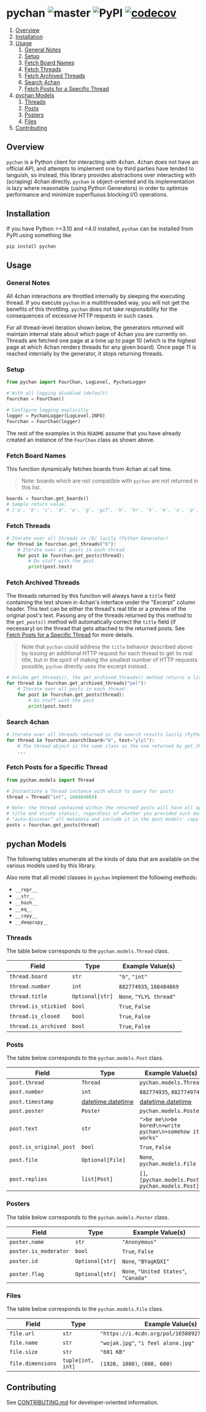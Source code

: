 # pychan ![master](https://github.com/cooperwalbrun/pychan/workflows/master/badge.svg) ![PyPI](https://img.shields.io/pypi/v/pychan) [![codecov](https://codecov.io/gh/cooperwalbrun/pychan/branch/master/graph/badge.svg?token=BJEJOMIYWY)](https://codecov.io/gh/cooperwalbrun/pychan)

1. [Overview](#overview)
2. [Installation](#installation)
3. [Usage](#usage)
   1. [General Notes](#general-notes)
   2. [Setup](#setup)
   3. [Fetch Board Names](#fetch-board-names)
   4. [Fetch Threads](#fetch-threads)
   5. [Fetch Archived Threads](#fetch-archived-threads)
   6. [Search 4chan](#search-4chan)
   7. [Fetch Posts for a Specific Thread](#fetch-posts-for-a-specific-thread)
4. [pychan Models](#pychan-models)
   1. [Threads](#threads)
   2. [Posts](#posts)
   3. [Posters](#posters)
   4. [Files](#files)
5. [Contributing](#contributing)

## Overview

`pychan` is a Python client for interacting with 4chan. 4chan does not have an official API, and
attempts to implement one by third parties have tended to languish, so instead, this library
provides abstractions over interacting with (scraping) 4chan directly. `pychan` is object-oriented
and its implementation is lazy where reasonable (using Python Generators) in order to optimize
performance and minimize superfluous blocking I/O operations.

## Installation

If you have Python >=3.10 and <4.0 installed, `pychan` can be installed from PyPI using
something like

```bash
pip install pychan
```

## Usage

### General Notes

All 4chan interactions are throttled internally by sleeping the executing thread. If you execute
`pychan` in a multithreaded way, you will not get the benefits of this throttling. `pychan` does not
take responsibility for the consequences of excessive HTTP requests in such cases.

For all thread-level iteration shown below, the generators returned  will maintain internal state
about which page of 4chan you are currently on. Threads are fetched one page at a time up to page 10
(which is the highest page at which 4chan renders threads for any given board). Once page 11 is
reached internally by the generator, it stops returning threads.

### Setup

```python
from pychan import FourChan, LogLevel, PychanLogger

# With all logging disabled (default)
fourchan = FourChan()

# Configure logging explicitly
logger = PychanLogger(LogLevel.INFO)
fourchan = FourChan(logger)
```

The rest of the examples in this `README` assume that you have already created an instance of the
`FourChan` class as shown above.

### Fetch Board Names

This function dynamically fetches boards from 4chan at call time.

>Note: boards which are not compatible with `pychan` are not returned in this list.

```python
boards = fourchan.get_boards()
# Sample return value:
# ['a', 'b', 'c', 'd', 'e', 'g', 'gif', 'h', 'hr', 'k', 'm', 'o', 'p', 'r', 's', 't', 'u', 'v', 'vg', 'vm', 'vmg', 'vr', 'vrpg', 'vst', 'w', 'wg', 'i', 'ic', 'r9k', 's4s', 'vip', 'qa', 'cm', 'hm', 'lgbt', 'y', '3', 'aco', 'adv', 'an', 'bant', 'biz', 'cgl', 'ck', 'co', 'diy', 'fa', 'fit', 'gd', 'hc', 'his', 'int', 'jp', 'lit', 'mlp', 'mu', 'n', 'news', 'out', 'po', 'pol', 'pw', 'qst', 'sci', 'soc', 'sp', 'tg', 'toy', 'trv', 'tv', 'vp', 'vt', 'wsg', 'wsr', 'x', 'xs']
```

### Fetch Threads

```python
# Iterate over all threads in /b/ lazily (Python Generator)
for thread in fourchan.get_threads("b"):
    # Iterate over all posts in each thread
    for post in fourchan.get_posts(thread):
        # Do stuff with the post
        print(post.text)
```

### Fetch Archived Threads

The threads returned by this function will always have a `title` field containing the text shown in
4chan's interface under the "Excerpt" column header. This text can be either the thread's real title
or a preview of the original post's text. Passing any of the threads returned by this method to the
`get_posts()` method will automatically correct the `title` field (if necessary) on the thread that
gets attached to the returned posts. See
[Fetch Posts for a Specific Thread](#fetch-posts-for-a-specific-thread) for more details.

>Note that `pychan` could address the `title` behavior described above by issuing an additional
>HTTP request for each thread to get its real title, but in the spirit of making the smallest number
>of HTTP requests possible, `pychan` directly uses the excerpt instead.

```python
# Unlike get_threads(), the get_archived_threads() method returns a list instead of a Python Generator
for thread in fourchan.get_archived_threads("pol"):
    # Iterate over all posts in each thread
    for post in fourchan.get_posts(thread):
        # Do stuff with the post
        print(post.text)
```

### Search 4chan

```python
# Iterate over all threads returned in the search results lazily (Python Generator)
for thread in fourchan.search(board="b", text="ylyl"):
    # The thread object is the same class as the one returned by get_threads()
    ...
```

### Fetch Posts for a Specific Thread

```python
from pychan.models import Thread

# Instantiate a Thread instance with which to query for posts
thread = Thread("int", 168484869)

# Note: the thread contained within the returned posts will have all applicable metadata (such as
# title and sticky status), regardless of whether you provided such data above - pychan will
# "auto-discover" all metadata and include it in the post models' copy of the thread
posts = fourchan.get_posts(thread)
```

## pychan Models

The following tables enumerate all the kinds of data that are available on the various models used
by this library.

Also note that all model classes in `pychan` implement the following methods:

* `__repr__`
* `__str__`
* `__hash__`
* `__eq__`
* `__copy__`
* `__deepcopy__`

### Threads

The table below corresponds to the `pychan.models.Thread` class.

| Field | Type | Example Value(s) |
| ----- | ---- | ---------------- |
| `thread.board` | `str` | `"b"`, `"int"`
| `thread.number` | `int` | `882774935`, `168484869`
| `thread.title` | `Optional[str]` | `None`, `"YLYL thread"`
| `thread.is_stickied` | `bool` | `True`, `False`
| `thread.is_closed` | `bool` | `True`, `False`
| `thread.is_archived` | `bool` | `True`, `False`

### Posts

The table below corresponds to the `pychan.models.Post` class.

| Field | Type | Example Value(s) |
| ----- | ---- | ---------------- |
`post.thread` | `Thread` | `pychan.models.Thread`
`post.number` | `int` | `882774935`, `882774974`
`post.timestamp` | [datetime.datetime](https://docs.python.org/3/library/datetime.html#datetime.datetime) | [datetime.datetime](https://docs.python.org/3/library/datetime.html#datetime.datetime)
`post.poster` | `Poster` | `pychan.models.Poster`
`post.text` | `str` | `">be me\n>be bored\n>write pychan\n>somehow it works"`
`post.is_original_post` | `bool` | `True`, `False`
`post.file` | `Optional[File]` | `None`, `pychan.models.File`
`post.replies` | `list[Post]` | `[]`, `[pychan.models.Post, pychan.models.Post]`

### Posters

The table below corresponds to the `pychan.models.Poster` class.

| Field | Type | Example Value(s) |
| ----- | ---- | ---------------- |
| `poster.name` | `str` | `"Anonymous"`
| `poster.is_moderator` | `bool` | `True`, `False`
| `poster.id` | `Optional[str]` | `None`, `"BYagKQXI"`
| `poster.flag` | `Optional[str]` | `None`, `"United States"`, `"Canada"`

### Files

The table below corresponds to the `pychan.models.File` class.

| Field | Type | Example Value(s) |
| ----- | ---- | ---------------- |
| `file.url` | `str` | `"https://i.4cdn.org/pol/1658892700380132.jpg"`
| `file.name` | `str` | `"wojak.jpg"`, `"i feel alone.jpg"`
| `file.size` | `str` | `"601 KB"`
| `file.dimensions` | `tuple[int, int]` | `(1920, 1080)`, `(800, 600)`

## Contributing

See [CONTRIBUTING.md](CONTRIBUTING.md) for developer-oriented information.
